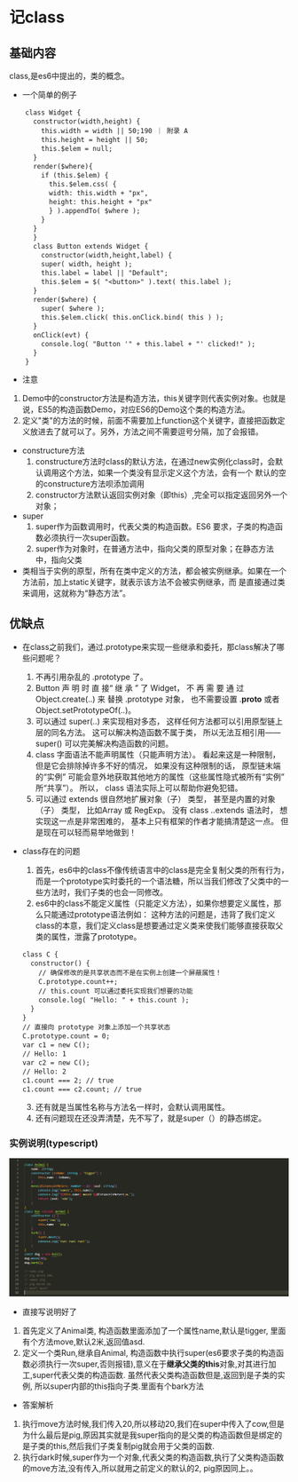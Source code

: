 # 记class

## 基础内容
  class,是es6中提出的，类的概念。
  * 一个简单的例子
```
    class Widget {
      constructor(width,height) {
        this.width = width || 50;190 ｜ 附录 A
        this.height = height || 50;
        this.$elem = null;
      } 
      render($where){
        if (this.$elem) {
          this.$elem.css( {
          width: this.width + "px",
          height: this.height + "px"
          } ).appendTo( $where );
        }
      }
      } 
      class Button extends Widget {
        constructor(width,height,label) {
        super( width, height );
        this.label = label || "Default";
        this.$elem = $( "<button>" ).text( this.label );
      } 
      render($where) {
        super( $where );
        this.$elem.click( this.onClick.bind( this ) );
      } 
      onClick(evt) {
        console.log( "Button '" + this.label + "' clicked!" );
      }
    }
```
  * 注意
  1. Demo中的constructor方法是构造方法，this关键字则代表实例对象。也就是说，ES5的构造函数Demo，对应ES6的Demo这个类的构造方法。
  2. 定义"类"的方法的时候，前面不需要加上function这个关键字，直接把函数定义放进去了就可以了。另外，方法之间不需要逗号分隔，加了会报错。
  * constructure方法
    1. constructure方法时class的默认方法，在通过new实例化class时，会默认调用这个方法，如果一个类没有显示定义这个方法，会有一个    默认的空的constructure方法呗添加调用
    2. constructor方法默认返回实例对象（即this）,完全可以指定返回另外一个对象；
  * super
    1. super作为函数调用时，代表父类的构造函数。ES6 要求，子类的构造函数必须执行一次super函数。
    2. super作为对象时，在普通方法中，指向父类的原型对象；在静态方法中，指向父类
  * 类相当于实例的原型，所有在类中定义的方法，都会被实例继承。如果在一个方法前，加上static关键字，就表示该方法不会被实例继承，而    是直接通过类来调用，这就称为“静态方法”。
## 优缺点
  * 在class之前我们，通过.prototype来实现一些继承和委托，那class解决了哪些问题呢？  
    1. 不再引用杂乱的 .prototype 了。
    2. Button 声 明 时 直 接“ 继 承 ” 了 Widget， 不 再 需 要 通 过 Object.create(..) 来 替换 .prototype 对象， 也不需要设置 .__proto__ 或者 Object.setPrototypeOf(..)。
    3. 可以通过 super(..) 来实现相对多态， 这样任何方法都可以引用原型链上层的同名方法。 这可以解决构造函数不属于类， 所以无法互相引用——super() 可以完美解决构造函数的问题。
    4. class 字面语法不能声明属性（只能声明方法）。 看起来这是一种限制， 但是它会排除掉许多不好的情况， 如果没有这种限制的话， 原型链末端的“实例” 可能会意外地获取其他地方的属性（这些属性隐式被所有“实例” 所“共享”）。 所以， class 语法实际上可以帮助你避免犯错。
    5. 可以通过 extends 很自然地扩展对象（子） 类型， 甚至是内置的对象（子） 类型， 比如Array 或 RegExp。 没有 class ..extends 语法时， 想实现这一点是非常困难的， 基本上只有框架的作者才能搞清楚这一点。 但是现在可以轻而易举地做到！

  * class存在的问题
    1. 首先，es6中的class不像传统语言中的class是完全复制父类的所有行为，而是一个prototype实时委托的一个语法糖，所以当我们修改了父类中的一些方法时，我们子类的也会一同修改。
    2. es6中的class不能定义属性（只能定义方法），如果你想要定义属性，那么只能通过prototype语法例如：
    这种方法的问题是，违背了我们定义class的本意，我们定义class是想要通过定义类来使我们能够直接获取父类的属性，泄露了prototype。
    ```
    class C {
      constructor() {
        // 确保修改的是共享状态而不是在实例上创建一个屏蔽属性！
        C.prototype.count++;
        // this.count 可以通过委托实现我们想要的功能
        console.log( "Hello: " + this.count );
      }
    } 
    // 直接向 prototype 对象上添加一个共享状态
    C.prototype.count = 0;
    var c1 = new C();
    // Hello: 1
    var c2 = new C();
    // Hello: 2
    c1.count === 2; // true
    c1.count === c2.count; // true
    ```
    3. 还有就是当属性名称与方法名一样时，会默认调用属性。
    4. 还有问题现在还没弄清楚，先不写了，就是super（）的静态绑定。

### 实例说明(typescript)
![](./images/class综合typescript.png)

* 直接写说明好了
1. 首先定义了Animal类, 构造函数里面添加了一个属性name,默认是tigger, 里面有个方法move,默认2米,返回值asd.
2. 定义一个类Run,继承自Animal, 构造函数中执行super(es6要求子类的构造函数必须执行一次super,否则报错),意义在于**继承父类的this**对象,对其进行加工,super代表父类的构造函数. 虽然代表父类构造函数但是,返回到是子类的实例, 所以super内部的this指向子类.里面有个bark方法
* 答案解析
1. 执行move方法时候,我们传入20,所以移动20,我们在super中传入了cow,但是为什么最后是pig,原因其实就是我super指向的是父类的构造函数但是绑定的是子类的this,然后我们子类复制pig就会用于父类的函数.
2. 执行dark时候,super作为一个对象,代表父类的构造函数,执行了父类构造函数的move方法,没有传入,所以就用之前定义的默认的2, pig原因同上。。